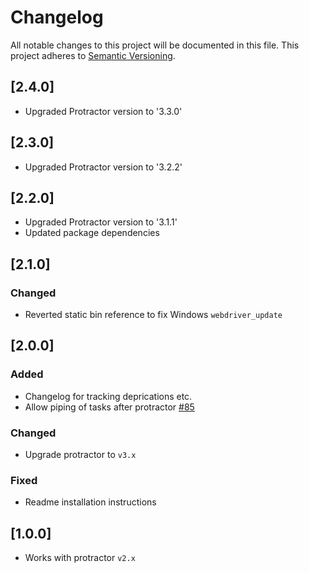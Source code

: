 # Changelog
All notable changes to this project will be documented in this file.
This project adheres to [Semantic Versioning](http://semver.org/).

## [2.4.0]
- Upgraded Protractor version to '3.3.0'

## [2.3.0]
- Upgraded Protractor version to '3.2.2'

## [2.2.0]
- Upgraded Protractor version to '3.1.1'
- Updated package dependencies

## [2.1.0]
### Changed
- Reverted static bin reference to fix Windows `webdriver_update`

## [2.0.0]
### Added
- Changelog for tracking deprications etc.
- Allow piping of tasks after protractor [#85](https://github.com/mllrsohn/gulp-protractor/pull/85)

### Changed
- Upgrade protractor to `v3.x`

### Fixed
- Readme installation instructions

## [1.0.0]
- Works with protractor `v2.x`
